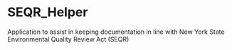 # SEQR_Helper
Application to assist in keeping documentation in line with New York State Environmental Quality Review Act (SEQR)
